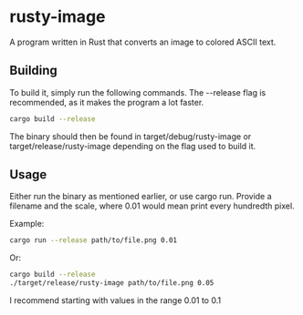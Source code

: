 # rusty-image
A program written in Rust that converts an image to colored ASCII text.

## Building
To build it, simply run the following commands.
The --release flag is recommended, as it makes the program a lot faster.

```bash
cargo build --release
```

The binary should then be found in target/debug/rusty-image or target/release/rusty-image depending on the flag used to build it.

## Usage

Either run the binary as mentioned earlier, or use cargo run.
Provide a filename and the scale, where 0.01 would mean print every hundredth pixel.

Example:
```bash
cargo run --release path/to/file.png 0.01
```

Or:
```bash
cargo build --release
./target/release/rusty-image path/to/file.png 0.05
```

I recommend starting with values in the range 0.01 to 0.1
